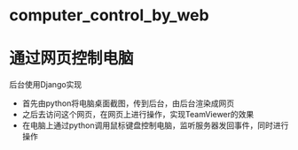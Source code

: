# computer_control_by_web
# 通过网页控制电脑
后台使用Django实现
- 首先由python将电脑桌面截图，传到后台，由后台渲染成网页
- 之后去访问这个网页，在网页上进行操作，实现TeamViewer的效果
- 在电脑上通过python调用鼠标键盘控制电脑，监听服务器发回事件，同时进行操作
